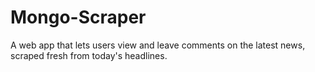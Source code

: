 # Mongo-Scraper
A web app that lets users view and leave comments on the latest news, scraped fresh from today's headlines.
